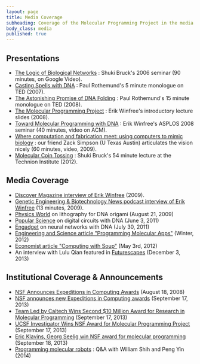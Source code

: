 ```yaml
---
layout: page
title: Media Coverage
subheading: Coverage of the Molecular Programming Project in the media.
body_class: media
published: true
---
```




##  Presentations

  * [The Logic of Biological Networks][3]&nbsp;: Shuki Bruck's 2006 seminar (90 minutes, on Google Video).
  * [Casting Spells with DNA][4]&nbsp;: Paul Rothemund's 5 minute monologue on TED (2007).
  * [The Astonishing Promise of DNA Folding][5]&nbsp;: Paul Rothemund's 15 minute monologue on TED (2008).
  * [The Molecular Programming Project][6]&nbsp;: Erik Winfree's introductory lecture slides (2008).
  * [Toward Molecular Programming with DNA][7]&nbsp;: Erik Winfree's ASPLOS 2008 seminar (40 minutes, video on ACM).
  * [Where computation and fabrication meet: using computers to mimic biology][8]&nbsp;: our friend Zack Simpson (U Texas Austin) articulates the vision nicely (60 minutes, video, 2009).
  * [Molecular Coin Tossing][9]&nbsp;: Shuki Bruck's 54 minute lecture at the Technion Institute (2012).

##  Media Coverage

  * [Discover Magazine interview of Erik Winfree][10] (2009).
  * [Genetic Engineering &amp; Biotechnology News podcast interview of Erik Winfree][11] (13 minutes, 2009).
  * [Physics World][12] on lithography for DNA origami (August 21, 2009)
  * [Popular Science][13] on digital circuits with DNA (June 3, 2011)
  * [Engadget][14] on neural networks with DNA (July 30, 2011)
  * [Engineering and Science article "Programming Molecular Apps"][15] (Winter, 2012)
  * [Economist article "Computing with Soup"][16] (May 3rd, 2012)
  * An interview with Lulu Qian featured in [Futurescapes][17] (December 3, 2013)

## Institutional Coverage & Announcements

  * [NSF Announces Expeditions in Computing Awards][21] (August 18, 2008)
  * [NSF announces new Expeditions in Computing awards][22] (September 17, 2013)
  * [Team Led by Caltech Wins Second $10 Million Award for Research in Molecular Programming][19] (September 17, 2013)
  * [UCSF Investigator Wins NSF Award for Molecular Programming Project][24] (September 17, 2013)
  * [Eric Klavins, Georg Seelig win NSF award for molecular programming][20] (September 18, 2013)
  * [Programming molecular robots][18]&nbsp;: Q&A with William Shih and Peng Yin (2014)

   [1]: http://molecular-programming.org#column-one
   [2]: http://molecular-programming.org#searchInput
   [3]: https://www.youtube.com/watch?v=eyRe8pcQKp8
   [4]: http://www.ted.com/talks/paul_rothemund_casts_a_spell_with_dna
   [5]: http://www.ted.com/talks/paul_rothemund_details_dna_folding
   [6]: http://www.dna.caltech.edu/MPP/Docs/MPP_RSV_2008_public.ppt
   [7]: http://dmcc.acm.org/pres/?query=/dmcc///confdata/asplos2008/2008-03-03_09h06
   [8]: http://www.ustream.tv/recorded/2385012
   [9]: http://www.youtube.com/watch?v=UB3TyS0zevI
   [10]: http://discovermagazine.com/2009/jul-aug/11-discover-interview-thanks-evolution-building-material-dna
   [11]: http://www.genengnews.com/gen-podcasts/biomolecular-computation/285/
   [12]: http://physicsworld.com/cws/article/news/2009/aug/21/dna-scaffolds-could-make-nano-circuits
   [13]: http://www.popsci.com/science/article/2011-06/largest-dna-based-circuit-can-compute-simple-math-step-toward-control-chemical-reactions
   [14]: http://www.engadget.com/2011/07/30/dna-based-artificial-neural-network-is-a-primitive-brain-in-a-te/
   [15]: http://eands.caltech.edu/articles/LXXIV4/2012_Winter_Programming_Molecular_Apps.pdf
   [16]: http://www.economist.com/node/21548488
   [17]: http://www.tvguide.com/tvshows/futurescape-2013/episode-4-season-1/replacing-god/603303
   [18]: http://wyss.harvard.edu/viewpage/501/
   [19]: http://www.caltech.edu/content/team-led-caltech-wins-second-10-million-award-research-molecular-programming
   [20]: https://news.cs.washington.edu/2013/09/18/eric-klavins-georg-seeling-win-nsf-award-for-molecular-programming/
   [21]: http://www.nsf.gov/news/news_summ.jsp?cntn_id=112075&org=NSF&from=news
   [22]: http://www.nsf.gov/news/news_summ.jsp?cntn_id=128886
   [23]: http://www.caltech.edu/content/caltech-researchers-awarded-10-million-molecular-programming-project-collaborative-project
   [24]: http://www.ucsf.edu/news/2013/09/108906/ucsf-investigator-wins-nsf-award-molecular-programming-project

